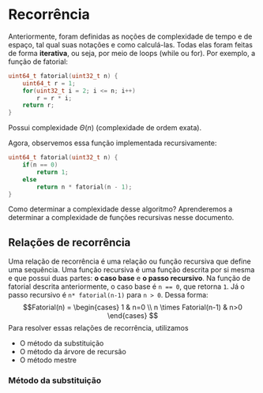 # Recorrência

Anteriormente, foram definidas as noções de complexidade de tempo e de espaço, tal qual suas notações e como calculá-las. Todas elas foram feitas de forma **iterativa**, ou seja, por meio de loops (while ou for). Por exemplo, a função de fatorial:

```c
uint64_t fatorial(uint32_t n) {
	uint64_t r = 1;
	for(uint32_t i = 2; i <= n; i++)
		r = r * i;
	return r;
}
```

Possui complexidade $\Theta(n)$ (complexidade de ordem exata).

Agora, observemos essa função implementada recursivamente:

```c
uint64_t fatorial(uint32_t n) {
	if(n == 0)
		return 1;
	else
		return n * fatorial(n - 1);
}
```

Como determinar a complexidade desse algoritmo? Aprenderemos a determinar a complexidade de funções recursivas nesse documento.

## Relações de recorrência

Uma relação de recorrência é uma relação ou função recursiva que define uma sequência. Uma função recursiva é uma função descrita por si mesma e que possui duas partes: **o caso base** e **o passo recursivo**. Na função de fatorial descrita anteriormente, o caso base é `n == 0`, que retorna `1`. Já o passo recursivo é `n* fatorial(n-1)` para `n > 0`. Dessa forma: $$Fatorial(n) = \begin{cases} 1 & n=0 \\ n \times Fatorial(n-1) & n>0 \end{cases}  $$
Para resolver essas relações de recorrência, utilizamos
- O método da substituição
- O método da árvore de recursão
- O método mestre
### Método da substituição

